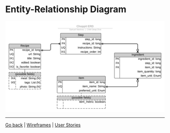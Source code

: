 # Entity-Relationship Diagram

[![ERD](erd.png)](erd.pdf)

----

[Go back](readme.md)	|	[Wireframes](wireframe.md)	|	[User Stories](user-stories.md)